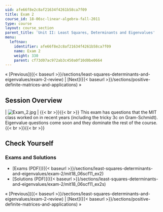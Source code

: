 ```yaml
---
uid: afe66f8e2c8af21634f4261b58ca7f09
title: Exam 2
course_id: 18-06sc-linear-algebra-fall-2011
type: course
layout: course_section
parent_title: 'Unit II: Least Squares, Determinants and Eigenvalues'
menu:
  leftnav:
    identifier: afe66f8e2c8af21634f4261b58ca7f09
    name: Exam 2
    weight: 330
    parent: cf73d07ac972ab3c450a0f10d0be0664
---
```


« [Previous]({{< baseurl >}}/sections/least-squares-determinants-and-eigenvalues/exam-2-review) | [Next]({{< baseurl >}}/sections/positive-definite-matrices-and-applications) »

Session Overview
----------------

| ![Exam_2.jpg](https://open-learning-course-data-production.s3.amazonaws.com/18-06sc-linear-algebra-fall-2011/5f796b5879aca8e130134f607815f9c8_Exam_2.jpg) |  {{< br >}}{{< br >}} This exam has questions that the MIT class worked on in recent years (including the tricky 3c on Gram-Schmidt). Eigenvalue questions come soon and they dominate the rest of the course.  {{< br >}}{{< br >}}  

Check Yourself
--------------

### Exams and Solutions

*   [Exams (PDF)]({{< baseurl >}}/sections/least-squares-determinants-and-eigenvalues/exam-2/mit18_06scf11_ex2)
*   [Solutions (PDF)]({{< baseurl >}}/sections/least-squares-determinants-and-eigenvalues/exam-2/mit18_06scf11_ex2s)

« [Previous]({{< baseurl >}}/sections/least-squares-determinants-and-eigenvalues/exam-2-review) | [Next]({{< baseurl >}}/sections/positive-definite-matrices-and-applications) »